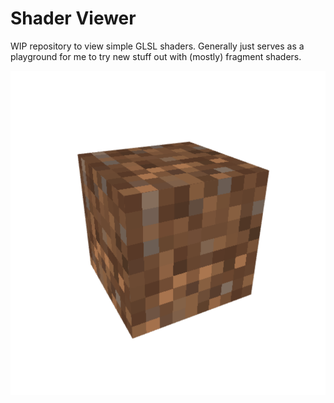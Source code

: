 # Shader Viewer
WIP repository to view simple GLSL shaders. Generally just serves as a playground for me to try new stuff out with (mostly) fragment shaders.

![Brown minecraft dirt block in isometric view, showing three sides](screenshot.png)